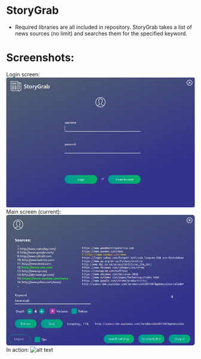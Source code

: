 # StoryGrab
- Required libraries are all included in repository.
StoryGrab takes a list of news sources (no limit) and searches them for the specified keyword.

# Screenshots: 
Login screen:
![alt text](screenshots/sglogin.PNG "Login screen")
Main screen (current):
![alt text](screenshots/sgmainwcolor.png "Main screen") 
In action:
![alt text](screenshots/op.gif)
